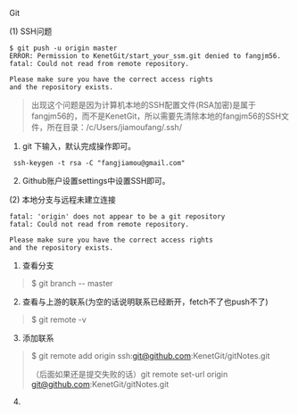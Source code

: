 Git

 (1) SSH问题

```
$ git push -u origin master
ERROR: Permission to KenetGit/start_your_ssm.git denied to fangjm56.
fatal: Could not read from remote repository.

Please make sure you have the correct access rights
and the repository exists.
```

> 出现这个问题是因为计算机本地的SSH配置文件(RSA加密)是属于fangjm56的，而不是KenetGit，所以需要先清除本地的fangjm56的SSH文件，所在目录：/c/Users/jiamoufang/.ssh/

1. git 下输入，默认完成操作即可。

```
 ssh-keygen -t rsa -C "fangjiamou@gmail.com"
```

2. Github账户设置settings中设置SSH即可。

(2) 本地分支与远程未建立连接

```
fatal: 'origin' does not appear to be a git repository
fatal: Could not read from remote repository.

Please make sure you have the correct access rights
and the repository exists.
```

1. 查看分支

> $ git branch
> -- master

2. 查看与上游的联系(为空的话说明联系已经断开，fetch不了也push不了)

> $ git remote -v

3. 添加联系

> $ git remote add origin ssh:git@github.com:KenetGit/gitNotes.git
>
> （后面如果还是提交失败的话）git remote set-url origin git@github.com:KenetGit/gitNotes.git

4. 
   